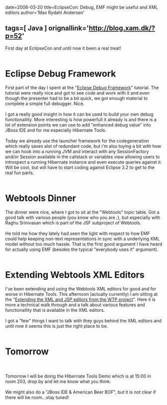 date=2006-03-20
title=EclipseCon: Debug, EMF might be useful and XML editors
author='Max Rydahl Andersen'

tags=[ Java ]
orignallink='http://blog.xam.dk/?p=52'
---
<div>
<p>First day at EclipseCon and until now it been a real treat!
<br><br></p>
<h1>Eclipse Debug Framework</h1>
First part of the day I spent at the "<a href="http://www.eclipsecon.org/2006/Sub.do?id=30">Eclipse Debug Framework</a>" tutorial. The tutorial were really nice and got to see code and work with it and even though the presenter had to be a bit quick, we got enough material to complete a simple full debugger. Nice.
<br><br>
I got a really good insight in how it can be used to build your own debug functionallity.
More interesting is how powerfull it already is and there is a lot of extension points we can use to add "enhanced debug value" into JBoss IDE and for me especially Hibernate Tools. 
<br><br>
Today we already use the launcher framework for the codegeneration which really saves alot of redundant code, but
i'm also toying a bit with how we can hook into a running JVM and interact with any SessionFactory and/or Session available in the callstack or variables view allowing users to introspect a running Hibernate instance and even execute queries against it. Will be cool, but will have to start coding against Eclipse 3.2 to get to the real fun parts.
<br><br><h1>Webtools Dinner</h1>
The dinner were nice, where I got to sit at the "Webtools" topic table. Got a good talk with various people (you know who you are ;), but especially with Raghu Srinivasan which is part of the JSF subproject of Webtools. 
<br><br>
He told me how they lately had seen the light with respect to how EMF could help keeping non-text representations in sync with a underlying XML model without too much hassle. That is the first good argument I have heard for actually using EMF (besides the typical "everybody uses it" argument). 
<br><br><h1>Extending Webtools XML Editors</h1>
I've been extending and using the Webtools XML editors for good and for worse in Hibernate Tools. This afternoon (actually currently) I am sitting at the "<a href="http://www.eclipsecon.org/2006/Sub.do?id=186">Extending the XML and JSP editors from the WTP project</a>". Here it is more a technical walk through and a talk about various features and functionallity that is available in the XML editors.
<br><br>
I got a "few" things I want to talk with they guys behind the XML editors and until now it seems this is just the right place to be.
<br><br><h1>Tomorrow</h1>
<br><br>
Tomorrow I will be doing the Hibernate Tools Demo which is at 15:00 in room 203, drop by and let me know what you think.
<br><br>
We might also do a "JBoss IDE &amp; American Beer BOF", but it is not clear if there will be room...stay tuned!
<br><br><br><br><br><br>
</div>
